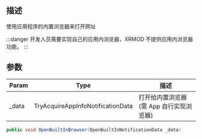 ## 描述

使用应用程序的内置浏览器来打开网址

:::danger
开发人员需要实现自己的应用内浏览器，XRMOD 不提供应用内浏览器功能。
:::

## 参数

| Param  | Type                              | 描述                                    |
| ------ | --------------------------------- | --------------------------------------- |
| \_data | TryAcquireAppInfoNotificationData | 打开给内置浏览器(需 App 自行实现浏览器) |

```cs
public void OpenBuiltInBrowser(OpenBuiltInNotificationData _data)
```
